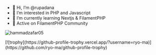 

- 👋 Hi, I’m @rupadana
- 👀 I’m interested in PHP and Javascript
- 🌱 I’m currently learning Nextjs & FilamentPHP
- 🤙 Active on FilamentPHP Community


<p align="left"> <img src="https://komarev.com/ghpvc/?username=rupadana&label=Profile%20views&color=0e75b6&style=flat" alt="hammadzafar05" /> </p>
[![trophy](https://github-profile-trophy.vercel.app/?username=ryo-ma)](https://github.com/ryo-ma/github-profile-trophy)

<!---
rupadana/rupadana is a ✨ special ✨ repository because its `README.md` (this file) appears on your GitHub profile.
You can click the Preview link to take a look at your changes.
--->
